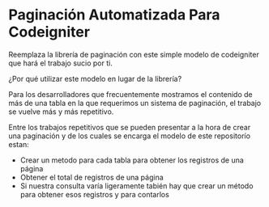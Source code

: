 # Paginación Automatizada Para Codeigniter
Reemplaza la librería de paginación con este simple modelo de codeigniter que hará el trabajo sucio por ti.


¿Por qué utilizar este modelo en lugar de la librería?

Para los desarrolladores que frecuentemente mostramos el contenido de más de una tabla en la que requerimos un sistema de paginación, el trabajo se vuelve más y más repetitivo.

Entre los trabajos repetitivos que se pueden presentar a la hora de crear una paginación y de los cuales se encarga el modelo de este repositorío estan:

* Crear un metodo para cada tabla para obtener los registros de una página
* Obtener el total de registros de una página
* Si nuestra consulta varía ligeramente tabién hay que crear un método para obtener esos registros y para contarlos


